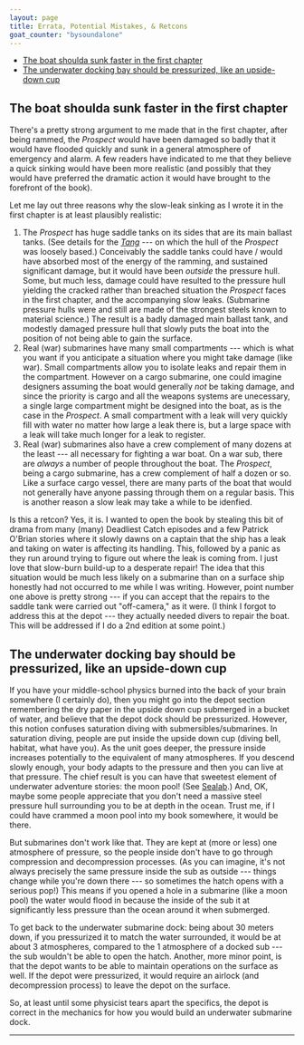 ```yaml
---
layout: page
title: Errata, Potential Mistakes, & Retcons
goat_counter: "bysoundalone" 
---
```



* [The boat shoulda sunk faster in the first chapter](#the-boat-shoulda-sunk-faster-in-the-first-chapter)
* [The underwater docking bay should be pressurized, like an upside-down cup](#the-underwater-docking-bay-should-be-pressurized-like-an-upside-down-cup)

## The boat shoulda sunk faster in the first chapter
There's a pretty strong argument to me made that in the first chapter, after being rammed, the *Prospect* would have been damaged so badly that it would have flooded quickly and sunk in a general atmosphere of emergency and alarm. A few readers have indicated to me that they believe a quick sinking would have been more realistic (and possibly that they would have preferred the dramatic action it would have brought to the forefront of the book).

Let me lay out three reasons why the slow-leak sinking as I wrote it in the first chapter is at least plausibly realistic:

1. The *Prospect* has huge saddle tanks on its sides that are its main ballast tanks. (See details for the [_Tang_](https://en.wikipedia.org/wiki/USS_Tang_(SS-563)) --- on which the hull of the *Prospect* was loosely based.) Conceivably the saddle tanks could have / would have absorbed most of the energy of the ramming, and sustained significant damage, but it would have been *outside* the pressure hull. Some, but much less, damage could have resulted to the pressure hull yielding the cracked rather than breached situation the *Prospect* faces in the first chapter, and the accompanying slow leaks. (Submarine pressure hulls were and still are made of the strongest steels known to material science.) The result is a badly damaged main ballast tank, and modestly damaged pressure hull that slowly puts the boat into the position of not being able to gain the surface.
2. Real (war) submarines have many small compartments --- which is what you want if you anticipate a situation where you might take damage (like war). Small compartments allow you to isolate leaks and repair them in the compartment. However on a cargo submarine, one could imagine designers assuming the boat would generally *not* be taking damage, and since the priority is cargo and all the weapons systems are unecessary, a single large compartment might be designed into the boat, as is the case in the *Prospect*. A small compartment with a leak will very quickly fill with water no matter how large a leak there is, but a large space with a leak will take much longer for a leak to register.
3. Real (war) submarines also have a crew complement of many dozens at the least --- all necessary for fighting a war boat. On a war sub, there are *always* a number of people throughout the boat. The *Prospect*, being a cargo submarine, has a crew complement of half a dozen or so. Like a surface cargo vessel, there are many parts of the boat that would not generally have anyone passing through them on a regular basis. This is another reason a slow leak may take a while to be idenfied.

Is this a retcon? Yes, it is. I wanted to open the book by stealing this bit of drama from many (many) Deadliest Catch episodes and a few Patrick O'Brian stories where it slowly dawns on a captain that the ship has a leak and taking on water is affecting its handling. This, followed by a panic as they run around trying to figure out where the leak is coming from. I just love that slow-burn build-up to a desperate repair! The idea that this situation would be much less likely on a submarine than on a surface ship honestly had not occurred to me while I was writing. However, point number one above is pretty strong --- if you can accept that the repairs to the saddle tank were carried out "off-camera," as it were. (I think I forgot to address this at the depot --- they actually needed divers to repair the boat. This will be addressed if I do a 2nd edition at some point.)

## The underwater docking bay should be pressurized, like an upside-down cup
If you have your middle-school physics burned into the back of your brain somewhere (I certainly do), then you might go into the depot section remembering the dry paper in the upside down cup submerged in a bucket of water, and believe that the depot dock should be pressurized. However, this notion confuses saturation diving with submersibles/submarines. In saturation diving, people are put inside the upside down cup (diving bell, habitat, what have you). As the unit goes deeper, the pressure inside increases potentially to the equivalent of many atmospheres. If you descend slowly enough, your body adapts to the pressure and then you can live at that pressure. The chief result is you can have that sweetest element of underwater adventure stories: the moon pool! (See [Sealab](https://en.wikipedia.org/wiki/SEALAB).) And, OK, maybe some people appreciate that you don't need a massive steel pressure hull surrounding you to be at depth in the ocean. Trust me, if I could have crammed a moon pool into my book somewhere, it would be there.

But submarines don't work like that. They are kept at (more or less) one atmosphere of pressure, so the people inside don't have to go through compression and decompression processes. (As you can imagine, it's not always precisely the same pressure inside the sub as outside --- things change while you're down there --- so sometimes the hatch opens with a serious pop!) This means if you opened a hole in a submarine (like a moon pool) the water would flood in because the inside of the sub it at significantly less pressure than the ocean around it when submerged.

To get back to the underwater submarine dock: being about 30 meters down, if you pressurized it to match the water surrounded, it would be at about 3 atmospheres, compared to the 1 atmosphere of a docked sub --- the sub wouldn't be able to open the hatch. Another, more minor point, is that the depot wants to be able to maintain operations on the surface as well. If the depot were pressurized, it would require an airlock (and decompression process) to leave the depot on the surface.

So, at least until some physicist tears apart the specifics, the depot is correct in the mechanics for how you would build an underwater submarine dock.


----------------------------------------

